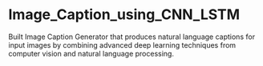 # Image_Caption_using_CNN_LSTM
Built Image Caption Generator that produces natural language captions for input images by combining advanced deep learning techniques from computer vision and natural language processing.
